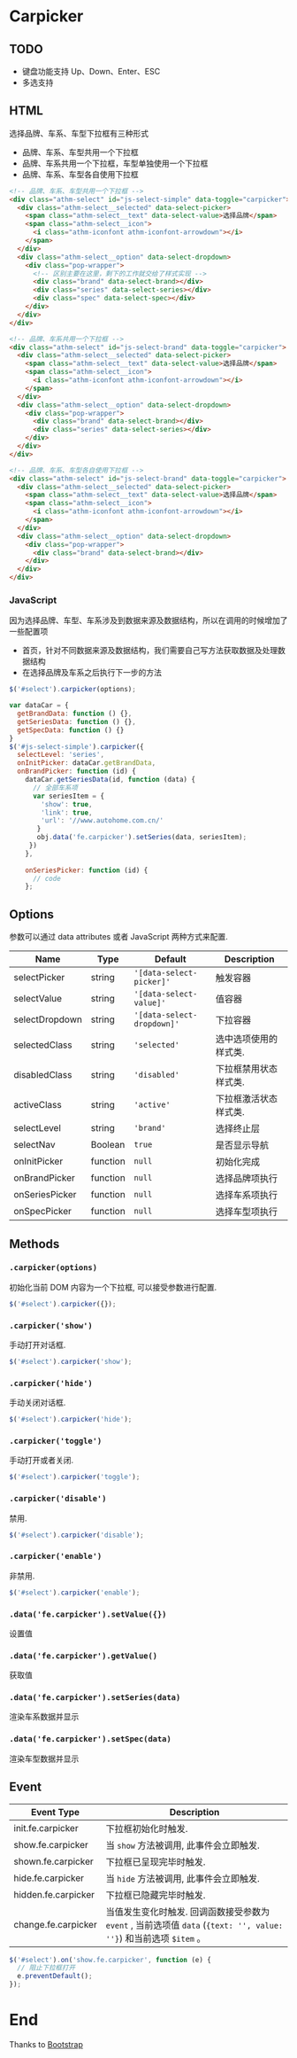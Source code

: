 # Carpicker

## TODO

* 键盘功能支持 Up、Down、Enter、ESC
* 多选支持

## HTML

选择品牌、车系、车型下拉框有三种形式
* 品牌、车系、车型共用一个下拉框
* 品牌、车系共用一个下拉框，车型单独使用一个下拉框
* 品牌、车系、车型各自使用下拉框


```html
<!-- 品牌、车系、车型共用一个下拉框 -->
<div class="athm-select" id="js-select-simple" data-toggle="carpicker">
  <div class="athm-select__selected" data-select-picker>
    <span class="athm-select__text" data-select-value>选择品牌</span>
    <span class="athm-select__icon">
      <i class="athm-iconfont athm-iconfont-arrowdown"></i>
    </span>
  </div>
  <div class="athm-select__option" data-select-dropdown>
    <div class="pop-wrapper">
	  <!-- 区别主要在这里，剩下的工作就交给了样式实现 -->
      <div class="brand" data-select-brand></div>
      <div class="series" data-select-series></div>
      <div class="spec" data-select-spec></div>
    </div>
  </div>
</div>

<!-- 品牌、车系共用一个下拉框 -->
<div class="athm-select" id="js-select-brand" data-toggle="carpicker">
  <div class="athm-select__selected" data-select-picker>
    <span class="athm-select__text" data-select-value>选择品牌</span>
    <span class="athm-select__icon">
      <i class="athm-iconfont athm-iconfont-arrowdown"></i>
    </span>
  </div>
  <div class="athm-select__option" data-select-dropdown>
    <div class="pop-wrapper">
      <div class="brand" data-select-brand></div>
      <div class="series" data-select-series></div>
    </div>
  </div>
</div>

<!-- 品牌、车系、车型各自使用下拉框 -->
<div class="athm-select" id="js-select-brand" data-toggle="carpicker">
  <div class="athm-select__selected" data-select-picker>
    <span class="athm-select__text" data-select-value>选择品牌</span>
    <span class="athm-select__icon">
      <i class="athm-iconfont athm-iconfont-arrowdown"></i>
    </span>
  </div>
  <div class="athm-select__option" data-select-dropdown>
    <div class="pop-wrapper">
      <div class="brand" data-select-brand></div>
    </div>
  </div>
</div>
```

### JavaScript

因为选择品牌、车型、车系涉及到数据来源及数据结构，所以在调用的时候增加了一些配置项
* 首页，针对不同数据来源及数据结构，我们需要自己写方法获取数据及处理数据结构
* 在选择品牌及车系之后执行下一步的方法

```javascript
$('#select').carpicker(options);
```
```javascript
var dataCar = {
  getBrandData: function () {},
  getSeriesData: function () {},
  getSpecData: function () {}
}
$('#js-select-simple').carpicker({
  selectLevel: 'series',
  onInitPicker: dataCar.getBrandData,
  onBrandPicker: function (id) {
    dataCar.getSeriesData(id, function (data) {
      // 全部车系项
	  var seriesItem = {
	    'show': true,
	    'link': true,
	    'url': '//www.autohome.com.cn/'
	   }
	   obj.data('fe.carpicker').setSeries(data, seriesItem);
	 })
	},
	
	onSeriesPicker: function (id) {
	  // code
	};
```

## Options

参数可以通过 data attributes 或者 JavaScript 两种方式来配置.

Name | Type | Default | Description
---- | ---- | ------- | -----------
selectPicker | string | `'[data-select-picker]'` | 触发容器
selectValue | string | `'[data-select-value]'` | 值容器
selectDropdown | string | `'[data-select-dropdown]'` | 下拉容器
selectedClass | string | `'selected'` | 选中选项使用的样式类.
disabledClass | string | `'disabled'` | 下拉框禁用状态样式类.
activeClass | string | `'active'` | 下拉框激活状态样式类.
selectLevel | string | `'brand'` | 选择终止层
selectNav | Boolean | `true` | 是否显示导航
onInitPicker | function | `null` | 初始化完成
onBrandPicker | function | `null` | 选择品牌项执行
onSeriesPicker | function | `null` | 选择车系项执行
onSpecPicker | function | `null` | 选择车型项执行

## Methods

### `.carpicker(options)`

初始化当前 DOM 内容为一个下拉框, 可以接受参数进行配置.

```javascript
$('#select').carpicker({});
```

### `.carpicker('show')`

手动打开对话框.

```javascript
$('#select').carpicker('show');
```

### `.carpicker('hide')`

手动关闭对话框.

```javascript
$('#select').carpicker('hide');
```

### `.carpicker('toggle')`

手动打开或者关闭.

```javascript
$('#select').carpicker('toggle');
```

### `.carpicker('disable')`

禁用.

```javascript
$('#select').carpicker('disable');
```

### `.carpicker('enable')`

非禁用.

```javascript
$('#select').carpicker('enable');
```

### `.data('fe.carpicker').setValue({})`

设置值

### `.data('fe.carpicker').getValue()`

获取值

### `.data('fe.carpicker').setSeries(data)`

渲染车系数据并显示

### `.data('fe.carpicker').setSpec(data)`

渲染车型数据并显示


## Event

Event Type | Description
---------- | -----------
init.fe.carpicker | 下拉框初始化时触发.
show.fe.carpicker | 当 `show` 方法被调用, 此事件会立即触发.
shown.fe.carpicker | 下拉框已呈现完毕时触发.
hide.fe.carpicker | 当 `hide` 方法被调用, 此事件会立即触发.
hidden.fe.carpicker | 下拉框已隐藏完毕时触发.
change.fe.carpicker | 当值发生变化时触发. 回调函数接受参数为 `event` , 当前选项值 `data` (`{text: '', value: ''}`) 和当前选项 `$item` 。

```javascript
$('#select').on('show.fe.carpicker', function (e) {
  // 阻止下拉框打开
  e.preventDefault();
});
```

# End

Thanks to [Bootstrap](http://getbootstrap.com/)